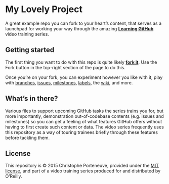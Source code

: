 My Lovely Project
=================

A great example repo you can fork to your heart’s content, that serves as a launchpad for working your way through the amazing **[Learning GitHub](http://shop.oreilly.com/category/videos/programming.do)** video training series.

## Getting started

The first thing you want to do with this repo is quite likely [**fork it**](https://docs.github.com/en/free-pro-team@latest/github/getting-started-with-github/fork-a-repo).  Use the Fork button in the top-right section of the page to do this.

Once you’re on your fork, you can experiment however you like with it, play with [branches](https://docs.github.com/en/free-pro-team@latest/github/collaborating-with-issues-and-pull-requests/about-branches), [issues](https://docs.github.com/en/free-pro-team@latest/github/managing-your-work-on-github/about-issues), [milestones](https://docs.github.com/en/free-pro-team@latest/github/managing-your-work-on-github/about-milestones), [labels](https://docs.github.com/en/free-pro-team@latest/github/managing-your-work-on-github/managing-labels), the [wiki](https://docs.github.com/en/free-pro-team@latest/github/building-a-strong-community/about-wikis), and more.

## What’s in there?

Various files to support upcoming GitHub tasks the series trains you for, but more importantly, demonstration out-of-codebase contents (e.g. issues and milestones) so you can get a feeling of what features GitHub offers without having to first create such content or data.  The video series frequently uses this repository as a way of touring trainees briefly through these features before tackling them.

## License

This repository is © 2015 Christophe Porteneuve, provided under the [MIT license](LICENSE), and part of a video training series produced for and distributed by O’Reilly.
